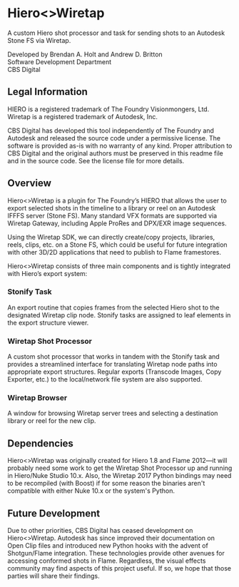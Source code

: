 # Hiero<>Wiretap
A custom Hiero shot processor and task for sending shots to an Autodesk Stone FS via Wiretap.

Developed by Brendan A. Holt and Andrew D. Britton  
Software Development Department  
CBS Digital

## Legal Information
HIERO is a registered trademark of The Foundry Visionmongers, Ltd.  
Wiretap is a registered trademark of Autodesk, Inc.

CBS Digital has developed this tool independently of The Foundry and Autodesk and released the source code under a permissive license. The software is provided as-is with no warranty of any kind. Proper attribution to CBS Digital and the original authors must be preserved in this readme file and in the source code. See the license file for more details.

## Overview
Hiero<>Wiretap is a plugin for The Foundry’s HIERO that allows the user to export selected shots in the timeline to a library or reel on an Autodesk IFFFS server (Stone FS). Many standard VFX formats are supported via Wiretap Gateway, including Apple ProRes and DPX/EXR image sequences.

Using the Wiretap SDK, we can directly create/copy projects, libraries, reels, clips, etc. on a Stone FS, which could be useful for future integration with other 3D/2D applications that need to publish to Flame framestores.

Hiero<>Wiretap consists of three main components and is tightly integrated with Hiero’s export system:

### Stonify Task
An export routine that copies frames from the selected Hiero shot to the designated Wiretap clip node. Stonify tasks are assigned to leaf elements in the export structure viewer.

### Wiretap Shot Processor
A custom shot processor that works in tandem with the Stonify task and provides a streamlined interface for translating Wiretap node paths into appropriate export structures. Regular exports (Transcode Images, Copy Exporter, etc.) to the local/network file system are also supported.

### Wiretap Browser
A window for browsing Wiretap server trees and selecting a destination library or reel for the new clip.

## Dependencies
Hiero<>Wiretap was originally created for Hiero 1.8 and Flame 2012&mdash;it will probably need some work to get the Wiretap Shot Processor up and running in Hiero/Nuke Studio 10.x. Also, the Wiretap 2017 Python bindings may need to be recompiled (with Boost) if for some reason the binaries aren't compatible with either Nuke 10.x or the system's Python.

## Future Development
Due to other priorities, CBS Digital has ceased development on Hiero<>Wiretap. Autodesk has since improved their documentation on Open Clip files and introduced new Python hooks with the advent of Shotgun/Flame integration. These technologies provide other avenues for accessing conformed shots in Flame. Regardless, the visual effects community may find aspects of this project useful. If so, we hope that those parties will share their findings.
